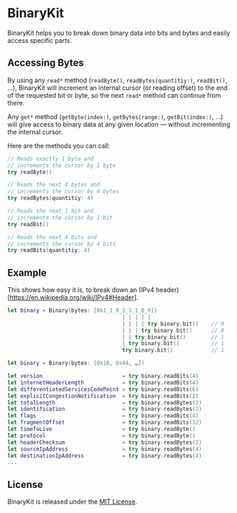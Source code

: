 # BinaryKit

BinaryKit helps you to break down binary data into bits and bytes and easily access specific parts.

## Accessing Bytes

By using any `read*` method (`readByte()`, `readBytes(quantitiy:)`, `readBit()`, …), BinaryKit will increment an internal cursor (or reading offset) to the end of the requested bit or byte, so the next `read*` method can continue from there.

Any `get*` method (`getByte(index:)`, `getBytes(range:)`, `getBit(index:)`, …) will give access to binary data at any given location — without incrementing the internal cursor.

Here are the methods you can call:

```swift
// Reads exactly 1 byte and
// increments the cursor by 1 byte 
try readByte()

// Reads the next 4 bytes and
// increments the cursor by 4 bytes
try readBytes(quantitiy: 4)

// Reads the next 1 bit and
// increments the cursor by 1 bit
try readBit()

// Reads the next 4 bits and
// increments the cursor by 4 bits
try readBits(quantitiy: 4)
```

## Example

This shows how easy it is, to break down an (IPv4 header)[https://en.wikipedia.org/wiki/IPv4#Header].

```swift
let binary = Binary(bytes: [0b1_1_0_1_1_1_0_0])
                                    | | | | | 
                                    | | | | try binary.bit()    // 0
                                    | | | try binary.bit()      // 0
                                    | | try binary.bit()        // 1
                                    | try binary.bit()          // 1
                                    try binary.bit()            // 1


```                         


```swift
let binary = Binary(bytes: [0x1B, 0x44, …])

let version                         = try binary.readBits(4)
let internetHeaderLength            = try binary.readBits(4)
let differentiatedServicesCodePoint = try binary.readBits(6)
let explicitCongestionNotification  = try binary.readBits(2)
let totalLength                     = try binary.readBytes(2)
let identification                  = try binary.readBytes(2)
let flags                           = try binary.readBits(4)
let fragmentOffset                  = try binary.readBits(12)
let timeToLive                      = try binary.readByte()
let protocol                        = try binary.readByte()
let headerChecksum                  = try binary.readBytes(2)
let sourceIpAddress                 = try binary.readBytes(4)
let destinationIpAddress            = try binary.readBytes(4)
...
```


## License

BinaryKit is released under the [MIT License](http://www.opensource.org/licenses/MIT).
